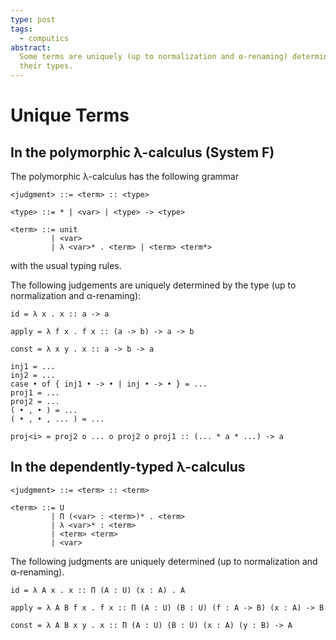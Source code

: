 ```yaml
---
type: post
tags:
  - computics
abstract:
  Some terms are uniquely (up to normalization and α-renaming) determined by
  their types.
---
```


# Unique Terms

## In the polymorphic λ-calculus (System F)

The polymorphic λ-calculus has the following grammar

```
<judgment> ::= <term> :: <type>

<type> ::= * | <var> | <type> -> <type>

<term> ::= unit
         | <var>
         | λ <var>* . <term> | <term> <term*>
```

with the usual typing rules.

The following judgements are uniquely determined by the type (up to
normalization and α-renaming):

```
id = λ x . x :: a -> a

apply = λ f x . f x :: (a -> b) -> a -> b

const = λ x y . x :: a -> b -> a

inj1 = ...
inj2 = ...
case • of { inj1 • -> • | inj • -> • } = ...
proj1 = ...
proj2 = ...
( • , • ) = ...
( • , • , ... ) = ...

proj<i> = proj2 o ... o proj2 o proj1 :: (... * a * ...) -> a
```

## In the dependently-typed λ-calculus

```
<judgment> ::= <term> :: <term>

<term> ::= U
         | Π (<var> : <term>)* . <term>
         | λ <var>* : <term>
         | <term> <term>
         | <var>
```

The following judgments are uniquely determined (up to normalization and
α-renaming).

```
id = λ A x . x :: Π (A : U) (x : A) . A

apply = λ A B f x . f x :: Π (A : U) (B : U) (f : A -> B) (x : A) -> B

const = λ A B x y . x :: Π (A : U) (B : U) (x : A) (y : B) -> A
```

